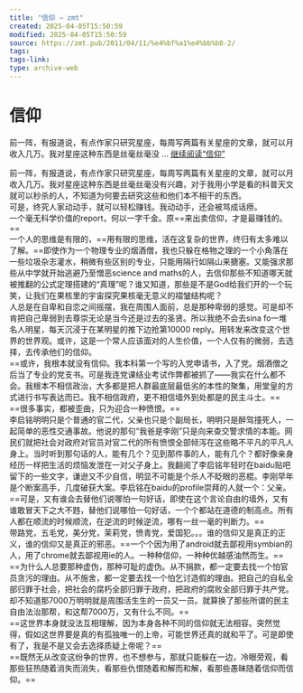 ```yaml
---
title: "信仰 – zmt"
created: 2025-04-05T15:50:59
modified: 2025-04-05T15:50:59
source: https://zmt.pub/2011/04/11/%e4%bf%a1%e4%bb%b0-2/
tags:
tags-link:
type: archive-web
---
```



# 信仰

前一阵，有报道说，有点作家只研究星座，每周写两篇有关星座的文章，就可以月收入几万。我对星座这种东西是丝毫丝毫没 … [继续阅读“信仰”](https://zmt.pub/2011/04/11/%e4%bf%a1%e4%bb%b0-2/)

前一阵，有报道说，有点作家只研究星座，每周写两篇有关星座的文章，就可以月收入几万。我对星座这种东西是丝毫丝毫没有兴趣，对于我用小学是看的科普天文就可以秒杀的人，不知道为何要去研究这些和他们本不相干的东西。  
可是，终究人家动动手，就可以轻松赚钱。我动动手，还会被骂成话痨。  
一个毫无科学价值的report，何以一字千金。原==来出卖信仰，才是最赚钱的。==  
一个人的思维是有限的，==用有限的思维，活在这复杂的世界，终归有太多难以了解。==即使作为一个物理专业的烟酒僧，我也只躲在格物之理的一个小角落在一些垃圾杂志灌水，稍微有些区别的专业，只能用隔行如隔山来搪塞。又能强求那些从中学就开始逃避乃至憎恶science and maths的人，去信仰那些不知道哪天就被推翻的公式定理搭建的“真理”呢？谁又知道，那些是不是God给我们开的一个玩笑，让我们在果核里的宇宙探究果核毫无意义的褶皱结构呢？  
人总是在自卑和自恋之间摇摆，我在周围人面前，总是那种卑弱的感觉。可是却不肯把自己卑弱到去尊崇无论是当今还是过去的圣贤。所以我绝不会去sina fo一堆名人明星，每天沉浸于在某明星的推下边抢第10000 reply。用转发来改变这个世界的世界观。或许，这是一个常人应该面对的人生价值，一个人仅有的微弱，去选择，去传承他们的信仰。  
==或许，我根本就没有信仰。我本科第一个写的入党申请书，入了党。烟酒僧之后当了专业的党支书。可是我连党课结业考试作弊都被抓了——我实在什么都不会。我根本不相信政治，大多都是把人群最底层最低劣的本性的聚集，用堂皇的方式进行书写表达而已。我不相信政府，更不相信墙外到处都是的民主斗士。==  
==很多事实，都被歪曲，只为迎合一种愤恨。==  
李启铭明明只是个普通的官二代，父亲也只是个副局长，明明只是醉驾撞死人，一起简单的恶性交通事故。他说的那句“我爸是李刚”只是向来查交警求情的本能。网民们就把社会对政府对官员对官二代的所有愤恨全部倾泻在这些略不平凡的平凡人身上。当时听到那句话的人，能有几个？见到那件事的人，能有几个？都好像亲身经历一样把生活的烦恼发泄在一对父子身上。我翻阅了李启铭年轻时在baidu贴吧留下的一些文字，谦逊又不少自信，明显不可能是个杀人不眨眼的恶棍。李刚早年是个断案高手，几度破获大案。李启铭在baidu的profile崇拜的人就一个：父亲。  
==可是，又有谁会去替他们说哪怕一句好话，即使在这个言论自由的墙外，又有谁敢冒天下之大不韪，替他们说哪怕一句好话，一个个都站在道德的制高点。所有人都在顺流的时候顺流，在逆流的时候逆流，哪有一丝一毫的判断力。==  
带路党，五毛党，美分党，茉莉党，愤青党，爱国犯。。。谁的信仰又是真正的正义，谁的信仰又是真正的邪恶。==一个个因为用了android就去鄙视用symbian的人，用了chrome就去鄙视用ie的人。一种种信仰，一种种优越感油然而生。==  
==为什么人总要那种虚伪，那种可耻的虚伪。从不捐款，都一定要去找一个怕官员贪污的理由。从不施舍，都一定要去找一个怕乞讨造假的理由。把自己的自私全部归罪于社会，把社会的腐朽全部归罪于政府，把政府的腐败全部归罪于共产党。却不知道那7000万明明就是周围活生生的一员又一员。就算换了那些所谓的民主自由法治那帮，和这帮7000万，又有什么不同。==  
==这世界本身就没法互相理解，因为本身各种不同的信仰就无法相容。突然觉得，假如这世界要是真的有孤独唯一的上帝，可能世界还真的就和平了。可是即使有了，我是不是又会去选择质疑上帝呢？==  
==既然无从改变这纷争的世界，也不想参与，那就只能躲在一边，冷眼旁观，看那些狂热随着消失而消失，看那些仇恨随着和解而和解，看那些愚昧随着信仰而信仰。== 
